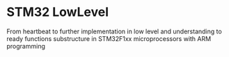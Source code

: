 # STM32 LowLevel
From heartbeat to further implementation in low level and understanding to ready functions substructure
in STM32F1xx microprocessors with ARM programming  
